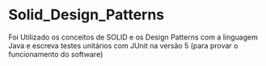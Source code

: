 # Solid_Design_Patterns
Foi Utilizado  os conceitos de SOLID e os Design Patterns com a linguagem Java e escreva testes unitários com JUnit na versão 5 (para provar o funcionamento do software)
